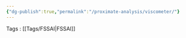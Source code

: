 ```yaml
---
{"dg-publish":true,"permalink":"/proximate-analysis/viscometer/"}
---
```


Tags : [[Tags/FSSAI\|FSSAI]]